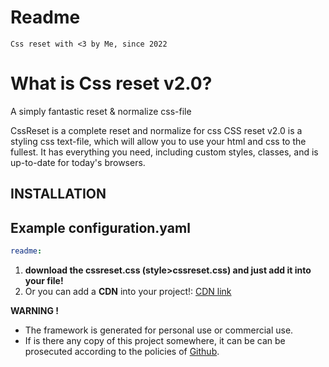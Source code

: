 # Readme

```text 
Css reset with <3 by Me, since 2022 
```

<h1>What is Css reset v2.0?</h1>
A simply fantastic reset & normalize css-file <br>

CssReset is a complete reset and normalize for css 
CSS reset v2.0 is a styling css text-file, which will allow you to use your html and css to the fullest. 
It has everything you need, including custom styles, classes, and is up-to-date for today's browsers.


## INSTALLATION

## Example configuration.yaml

```yaml
readme:
```

1. **download the cssreset.css (style>cssreset.css) and just add it into your file!**
2. Or you can add a **CDN** into your project!:  [CDN link](https://cssreset.tk/pages/reset.html) <br>


**WARNING !**
- The framework is generated for personal use or commercial use. 
- If is there any copy of this project somewhere, it can be can be prosecuted according to the policies of [Github](https://github.com/about/developer-policy/).
